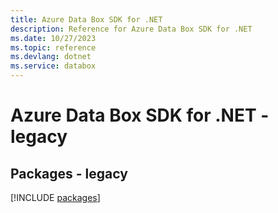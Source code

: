 ```yaml
---
title: Azure Data Box SDK for .NET
description: Reference for Azure Data Box SDK for .NET
ms.date: 10/27/2023
ms.topic: reference
ms.devlang: dotnet
ms.service: databox
---
```

# Azure Data Box SDK for .NET - legacy
## Packages - legacy
[!INCLUDE [packages](data-box-index.md)]